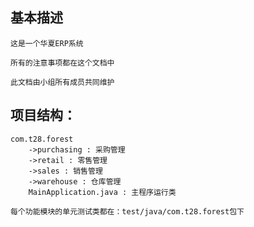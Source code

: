 ## 基本描述

    这是一个华夏ERP系统

    所有的注意事项都在这个文档中

    此文档由小组所有成员共同维护


## 项目结构：
    com.t28.forest
        ->purchasing : 采购管理
        ->retail : 零售管理
        ->sales : 销售管理
        ->warehouse : 仓库管理
        MainApplication.java : 主程序运行类
    
    每个功能模块的单元测试类都在：test/java/com.t28.forest包下

